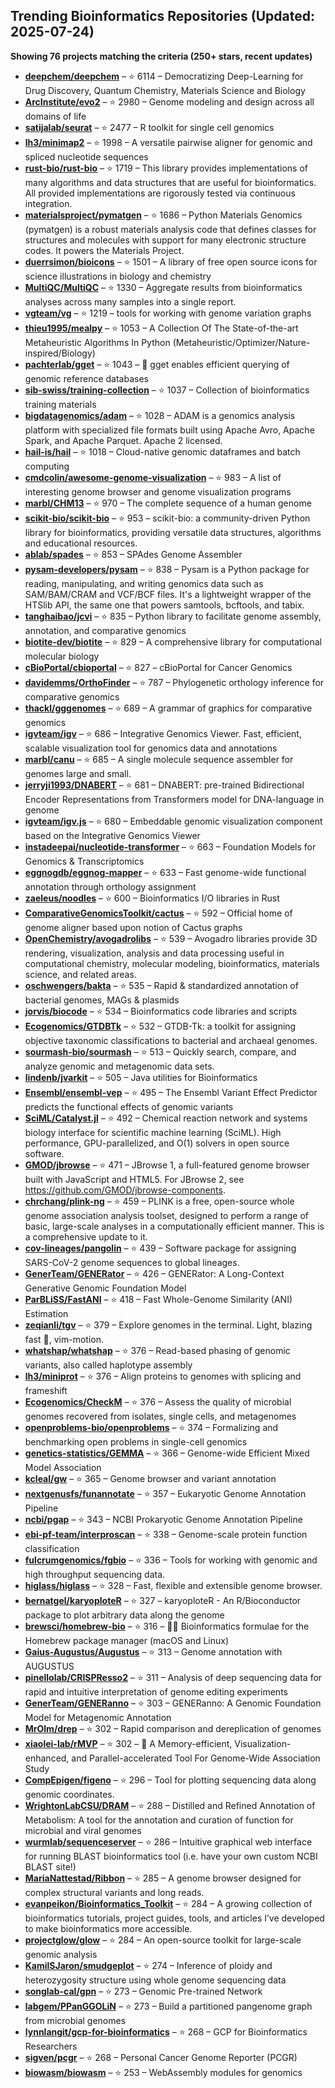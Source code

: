 ## Trending Bioinformatics Repositories (Updated: 2025-07-24)

**Showing 76 projects matching the criteria (250+ stars, recent updates)**

- **[deepchem/deepchem](https://github.com/deepchem/deepchem)** – ⭐ 6114 – Democratizing Deep-Learning for Drug Discovery, Quantum Chemistry, Materials Science and Biology
- **[ArcInstitute/evo2](https://github.com/ArcInstitute/evo2)** – ⭐ 2980 – Genome modeling and design across all domains of life
- **[satijalab/seurat](https://github.com/satijalab/seurat)** – ⭐ 2477 – R toolkit for single cell genomics
- **[lh3/minimap2](https://github.com/lh3/minimap2)** – ⭐ 1998 – A versatile pairwise aligner for genomic and spliced nucleotide sequences
- **[rust-bio/rust-bio](https://github.com/rust-bio/rust-bio)** – ⭐ 1719 – This library provides implementations of many algorithms and data structures that are useful for bioinformatics. All provided implementations are rigorously tested via continuous integration.
- **[materialsproject/pymatgen](https://github.com/materialsproject/pymatgen)** – ⭐ 1686 – Python Materials Genomics (pymatgen) is a robust materials analysis code that defines classes for structures and molecules with support for many electronic structure codes. It powers the Materials Project.
- **[duerrsimon/bioicons](https://github.com/duerrsimon/bioicons)** – ⭐ 1501 – A library of free open source icons for science illustrations in biology and chemistry
- **[MultiQC/MultiQC](https://github.com/MultiQC/MultiQC)** – ⭐ 1330 – Aggregate results from bioinformatics analyses across many samples into a single report.
- **[vgteam/vg](https://github.com/vgteam/vg)** – ⭐ 1219 – tools for working with genome variation graphs
- **[thieu1995/mealpy](https://github.com/thieu1995/mealpy)** – ⭐ 1053 – A Collection Of The State-of-the-art Metaheuristic Algorithms In Python (Metaheuristic/Optimizer/Nature-inspired/Biology)
- **[pachterlab/gget](https://github.com/pachterlab/gget)** – ⭐ 1043 – 🧬 gget enables efficient querying of genomic reference databases
- **[sib-swiss/training-collection](https://github.com/sib-swiss/training-collection)** – ⭐ 1037 – Collection of bioinformatics training materials
- **[bigdatagenomics/adam](https://github.com/bigdatagenomics/adam)** – ⭐ 1028 – ADAM is a genomics analysis platform with specialized file formats built using Apache Avro, Apache Spark, and Apache Parquet. Apache 2 licensed.
- **[hail-is/hail](https://github.com/hail-is/hail)** – ⭐ 1018 – Cloud-native genomic dataframes and batch computing
- **[cmdcolin/awesome-genome-visualization](https://github.com/cmdcolin/awesome-genome-visualization)** – ⭐ 983 – A list of interesting genome browser and genome visualization programs
- **[marbl/CHM13](https://github.com/marbl/CHM13)** – ⭐ 970 – The complete sequence of a human genome
- **[scikit-bio/scikit-bio](https://github.com/scikit-bio/scikit-bio)** – ⭐ 953 – scikit-bio: a community-driven Python library for bioinformatics, providing versatile data structures, algorithms and educational resources.
- **[ablab/spades](https://github.com/ablab/spades)** – ⭐ 853 – SPAdes Genome Assembler
- **[pysam-developers/pysam](https://github.com/pysam-developers/pysam)** – ⭐ 838 – Pysam is a Python package for reading, manipulating, and writing genomics data such as SAM/BAM/CRAM and VCF/BCF files. It's a lightweight wrapper of the HTSlib API, the same one that powers samtools, bcftools, and tabix.
- **[tanghaibao/jcvi](https://github.com/tanghaibao/jcvi)** – ⭐ 835 – Python library to facilitate genome assembly, annotation, and comparative genomics
- **[biotite-dev/biotite](https://github.com/biotite-dev/biotite)** – ⭐ 829 – A comprehensive library for computational molecular biology
- **[cBioPortal/cbioportal](https://github.com/cBioPortal/cbioportal)** – ⭐ 827 – cBioPortal for Cancer Genomics
- **[davidemms/OrthoFinder](https://github.com/davidemms/OrthoFinder)** – ⭐ 787 – Phylogenetic orthology inference for comparative genomics
- **[thackl/gggenomes](https://github.com/thackl/gggenomes)** – ⭐ 689 – A grammar of graphics for comparative genomics
- **[igvteam/igv](https://github.com/igvteam/igv)** – ⭐ 686 – Integrative Genomics Viewer. Fast, efficient, scalable visualization tool for genomics data and annotations
- **[marbl/canu](https://github.com/marbl/canu)** – ⭐ 685 – A single molecule sequence assembler for genomes large and small.
- **[jerryji1993/DNABERT](https://github.com/jerryji1993/DNABERT)** – ⭐ 681 – DNABERT: pre-trained Bidirectional Encoder Representations from Transformers model for DNA-language in genome
- **[igvteam/igv.js](https://github.com/igvteam/igv.js)** – ⭐ 680 – Embeddable genomic visualization component based on the Integrative Genomics Viewer
- **[instadeepai/nucleotide-transformer](https://github.com/instadeepai/nucleotide-transformer)** – ⭐ 663 – Foundation Models for Genomics & Transcriptomics
- **[eggnogdb/eggnog-mapper](https://github.com/eggnogdb/eggnog-mapper)** – ⭐ 633 – Fast genome-wide functional annotation through orthology assignment
- **[zaeleus/noodles](https://github.com/zaeleus/noodles)** – ⭐ 600 – Bioinformatics I/O libraries in Rust
- **[ComparativeGenomicsToolkit/cactus](https://github.com/ComparativeGenomicsToolkit/cactus)** – ⭐ 592 – Official home of genome aligner based upon notion of Cactus graphs
- **[OpenChemistry/avogadrolibs](https://github.com/OpenChemistry/avogadrolibs)** – ⭐ 539 – Avogadro libraries provide 3D rendering, visualization, analysis and data processing useful in computational chemistry, molecular modeling, bioinformatics, materials science, and related areas.
- **[oschwengers/bakta](https://github.com/oschwengers/bakta)** – ⭐ 535 – Rapid & standardized annotation of bacterial genomes, MAGs & plasmids
- **[jorvis/biocode](https://github.com/jorvis/biocode)** – ⭐ 534 – Bioinformatics code libraries and scripts
- **[Ecogenomics/GTDBTk](https://github.com/Ecogenomics/GTDBTk)** – ⭐ 532 – GTDB-Tk: a toolkit for assigning objective taxonomic classifications to bacterial and archaeal genomes.
- **[sourmash-bio/sourmash](https://github.com/sourmash-bio/sourmash)** – ⭐ 513 – Quickly search, compare, and analyze genomic and metagenomic data sets.
- **[lindenb/jvarkit](https://github.com/lindenb/jvarkit)** – ⭐ 505 – Java utilities for Bioinformatics
- **[Ensembl/ensembl-vep](https://github.com/Ensembl/ensembl-vep)** – ⭐ 495 – The Ensembl Variant Effect Predictor predicts the functional effects of genomic variants
- **[SciML/Catalyst.jl](https://github.com/SciML/Catalyst.jl)** – ⭐ 492 – Chemical reaction network and systems biology interface for scientific machine learning (SciML). High performance, GPU-parallelized, and O(1) solvers in open source software.
- **[GMOD/jbrowse](https://github.com/GMOD/jbrowse)** – ⭐ 471 – JBrowse 1, a full-featured genome browser built with JavaScript and HTML5. For JBrowse 2, see https://github.com/GMOD/jbrowse-components.
- **[chrchang/plink-ng](https://github.com/chrchang/plink-ng)** – ⭐ 459 – PLINK is a free, open-source whole genome association analysis toolset, designed to perform a range of basic, large-scale analyses in a computationally efficient manner.  This is a comprehensive update to it.
- **[cov-lineages/pangolin](https://github.com/cov-lineages/pangolin)** – ⭐ 439 – Software package for assigning SARS-CoV-2 genome sequences to global lineages.
- **[GenerTeam/GENERator](https://github.com/GenerTeam/GENERator)** – ⭐ 426 – GENERator: A Long-Context Generative Genomic Foundation Model
- **[ParBLiSS/FastANI](https://github.com/ParBLiSS/FastANI)** – ⭐ 418 – Fast Whole-Genome Similarity (ANI) Estimation
- **[zeqianli/tgv](https://github.com/zeqianli/tgv)** – ⭐ 379 – Explore genomes in the terminal. Light, blazing fast 🚀, vim-motion.
- **[whatshap/whatshap](https://github.com/whatshap/whatshap)** – ⭐ 376 – Read-based phasing of genomic variants, also called haplotype assembly
- **[lh3/miniprot](https://github.com/lh3/miniprot)** – ⭐ 376 – Align proteins to genomes with splicing and frameshift
- **[Ecogenomics/CheckM](https://github.com/Ecogenomics/CheckM)** – ⭐ 376 – Assess the quality of microbial genomes recovered from isolates, single cells, and metagenomes
- **[openproblems-bio/openproblems](https://github.com/openproblems-bio/openproblems)** – ⭐ 374 – Formalizing and benchmarking open problems in single-cell genomics
- **[genetics-statistics/GEMMA](https://github.com/genetics-statistics/GEMMA)** – ⭐ 366 – Genome-wide Efficient Mixed Model Association
- **[kcleal/gw](https://github.com/kcleal/gw)** – ⭐ 365 – Genome browser and variant annotation
- **[nextgenusfs/funannotate](https://github.com/nextgenusfs/funannotate)** – ⭐ 357 – Eukaryotic Genome Annotation Pipeline
- **[ncbi/pgap](https://github.com/ncbi/pgap)** – ⭐ 343 – NCBI Prokaryotic Genome Annotation Pipeline
- **[ebi-pf-team/interproscan](https://github.com/ebi-pf-team/interproscan)** – ⭐ 338 – Genome-scale protein function classification
- **[fulcrumgenomics/fgbio](https://github.com/fulcrumgenomics/fgbio)** – ⭐ 336 – Tools for working with genomic and high throughput sequencing data.
- **[higlass/higlass](https://github.com/higlass/higlass)** – ⭐ 328 – Fast, flexible and extensible genome browser.
- **[bernatgel/karyoploteR](https://github.com/bernatgel/karyoploteR)** – ⭐ 327 – karyoploteR - An R/Bioconductor package to plot arbitrary data along the genome
- **[brewsci/homebrew-bio](https://github.com/brewsci/homebrew-bio)** – ⭐ 316 – :beer::microscope: Bioinformatics formulae for the Homebrew package manager (macOS and Linux)
- **[Gaius-Augustus/Augustus](https://github.com/Gaius-Augustus/Augustus)** – ⭐ 313 – Genome annotation with AUGUSTUS
- **[pinellolab/CRISPResso2](https://github.com/pinellolab/CRISPResso2)** – ⭐ 311 – Analysis of deep sequencing data for rapid and intuitive interpretation of genome editing experiments
- **[GenerTeam/GENERanno](https://github.com/GenerTeam/GENERanno)** – ⭐ 303 – GENERanno: A Genomic Foundation Model for Metagenomic Annotation
- **[MrOlm/drep](https://github.com/MrOlm/drep)** – ⭐ 302 – Rapid comparison and dereplication of genomes
- **[xiaolei-lab/rMVP](https://github.com/xiaolei-lab/rMVP)** – ⭐ 302 – :postbox: A Memory-efficient, Visualization-enhanced, and Parallel-accelerated Tool For Genome-Wide Association Study
- **[CompEpigen/figeno](https://github.com/CompEpigen/figeno)** – ⭐ 296 – Tool for plotting sequencing data along genomic coordinates.
- **[WrightonLabCSU/DRAM](https://github.com/WrightonLabCSU/DRAM)** – ⭐ 288 – Distilled and Refined Annotation of Metabolism: A tool for the annotation and curation of function for microbial and viral genomes
- **[wurmlab/sequenceserver](https://github.com/wurmlab/sequenceserver)** – ⭐ 286 – Intuitive graphical web interface for running BLAST bioinformatics tool (i.e. have your own custom NCBI BLAST site!)
- **[MariaNattestad/Ribbon](https://github.com/MariaNattestad/Ribbon)** – ⭐ 285 – A genome browser designed for complex structural variants and long reads.
- **[evanpeikon/Bioinformatics_Toolkit](https://github.com/evanpeikon/Bioinformatics_Toolkit)** – ⭐ 284 – A growing collection of bioinformatics tutorials, project guides, tools, and articles I’ve developed to make bioinformatics more accessible.
- **[projectglow/glow](https://github.com/projectglow/glow)** – ⭐ 284 – An open-source toolkit for large-scale genomic analysis
- **[KamilSJaron/smudgeplot](https://github.com/KamilSJaron/smudgeplot)** – ⭐ 274 – Inference of ploidy and heterozygosity structure using whole genome sequencing data
- **[songlab-cal/gpn](https://github.com/songlab-cal/gpn)** – ⭐ 273 – Genomic Pre-trained Network
- **[labgem/PPanGGOLiN](https://github.com/labgem/PPanGGOLiN)** – ⭐ 273 – Build a partitioned pangenome graph from microbial genomes
- **[lynnlangit/gcp-for-bioinformatics](https://github.com/lynnlangit/gcp-for-bioinformatics)** – ⭐ 268 – GCP for Bioinformatics Researchers
- **[sigven/pcgr](https://github.com/sigven/pcgr)** – ⭐ 268 – Personal Cancer Genome Reporter (PCGR)
- **[biowasm/biowasm](https://github.com/biowasm/biowasm)** – ⭐ 253 – WebAssembly modules for genomics

